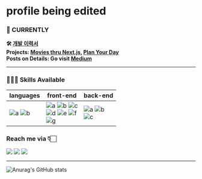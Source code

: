 # profile being edited

### 📌 CURRENTLY
<div>
  <p>
    <strong>
      🛠 <a href="https://vanilla-wizard-5ea.notion.site/42ad1d61285c4263a2450dea62cc2c3d">개발 이력서</a>
    </strong>
    <br>
    <strong>
      Projects: <a href="https://nextjs-practice-movies.herokuapp.com/">Movies thru Next.js</a>, <a href="https://github.com/WilleLee/plan-your-day">Plan Your Day</a>
    </strong>
    <br>
    <strong>
      Posts on Details: Go visit <a href="https://medium.com/@1992season">Medium</a>
    </strong>
  </p>
</div>

---



<!---
WilleLee/WilleLee is a ✨ special ✨ repository because its `README.md` (this file) appears on your GitHub profile.
You can click the Preview link to take a look at your changes.
--->





### 🧑🏻‍🔧 Skills Available


languages | front-end | back-end
---|---|---|
![a](https://img.shields.io/badge/JavaScript-F7DF1E?style=flat-square&logo=JavaScript&logoColor=FFFFFF) ![b](https://img.shields.io/badge/TypeScript-3178C6?style=flat-square&logo=TypeScript&logoColor=FFFFFF)|![a](https://img.shields.io/badge/React-61DAFB?style=flat-square&logo=React&logoColor=FFFFFF) ![b](https://img.shields.io/badge/Next-000000?style=flat-square&logo=Next.js&logoColor=FFFFFF) ![c](https://img.shields.io/badge/Redux-764ABC?style=flat-square&logo=Redux&logoColor=FFFFFF)<br>![d](https://img.shields.io/badge/HTML-E34F26?style=flat-square&logo=HTML5&logoColor=FFFFFF) ![e](https://img.shields.io/badge/CSS-1572B6?style=flat-square&logo=CSS3&logoColor=FFFFFF) ![f](https://img.shields.io/badge/Sass-CC6699?style=flat-square&logo=Sass&logoColor=FFFFFF)<br>![g](https://img.shields.io/badge/styledComponents-DB7093?style=flat-square&logo=styled-components&logoColor=FFFFFF)|![a](https://img.shields.io/badge/Express-000000?style=flat-square&logo=Express&logoColor=FFFFFF) ![b](https://img.shields.io/badge/MongoDB-47A248?style=flat-square&logo=MongoDB&logoColor=FFFFFF)<br>![c](https://img.shields.io/badge/AmazonS3-569A31?style=flat-square&logo=AmazonS3&logoColor=FFFFFF)


### Reach me via 👇🏻


  <a href="mailto:1992season@gmail.com" target="_blank"><img src="https://img.shields.io/badge/1992season@gmail.com-EA4335?style=flat-square&logo=Gmail&logoColor=FFFFFF"/></a>
  <a href="https://github.com/WilleLee" target="_blank"><img src="https://img.shields.io/badge/GitHub-181717?style=flat-square&logo=GitHub&logoColor=FFFFFF"/></a>
  <a href="https://medium.com/@1992season" target="_blank"><img src="https://img.shields.io/badge/Medium-000000?style=flat-square&logo=Medium&logoColor=FFFFFF"/></a>

---


![Anurag's GitHub stats](https://github-readme-stats.vercel.app/api?username=WilleLee&show_icons=true&theme=dark)

